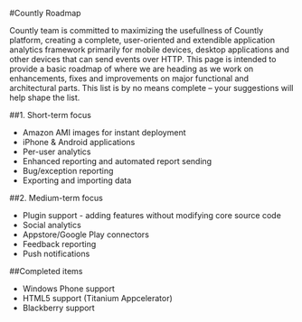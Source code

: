 #Countly Roadmap

Countly team is committed to maximizing the usefullness of Countly platform, creating a complete, 
user-oriented and extendible application analytics framework primarily for mobile devices, desktop applications
and other devices that can send events over HTTP. This page is intended to provide a basic roadmap of 
where we are heading as we work on enhancements, fixes and improvements on major functional 
and architectural parts. This list is by no means complete – your suggestions will help shape the list.

##1. Short-term focus

* Amazon AMI images for instant deployment
* iPhone & Android applications
* Per-user analytics
* Enhanced reporting and automated report sending
* Bug/exception reporting
* Exporting and importing data

##2. Medium-term focus

* Plugin support - adding features without modifying core source code
* Social analytics
* Appstore/Google Play connectors
* Feedback reporting
* Push notifications

##Completed items

* Windows Phone support
* HTML5 support (Titanium Appcelerator)
* Blackberry support
